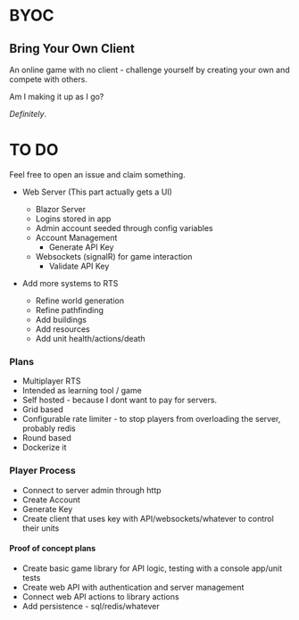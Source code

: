 # BYOC
## Bring Your Own Client
An online game with no client - challenge yourself by creating your own and compete with others.


Am I making it up as I go?

*Definitely*.

# TO DO
Feel free to open an issue and claim something.

* Web Server (This part actually gets a UI)
  * Blazor Server
  * Logins stored in app
  * Admin account seeded through config variables
  * Account Management
    * Generate API Key
  * Websockets (signalR) for game interaction
    * Validate API Key

* Add more systems to RTS
  * Refine world generation
  * Refine pathfinding
  * Add buildings
  * Add resources
  * Add unit health/actions/death

### Plans
* Multiplayer RTS
* Intended as learning tool / game
* Self hosted - because I dont want to pay for servers.
* Grid based
* Configurable rate limiter - to stop players from overloading the server, probably redis
* Round based
* Dockerize it

### Player Process
* Connect to server admin through http
* Create Account
* Generate Key
* Create client that uses key with API/websockets/whatever to control their units

#### Proof of concept plans
* Create basic game library for API logic, testing with a console app/unit tests
* Create web API with authentication and server management
* Connect web API actions to library actions
* Add persistence - sql/redis/whatever
